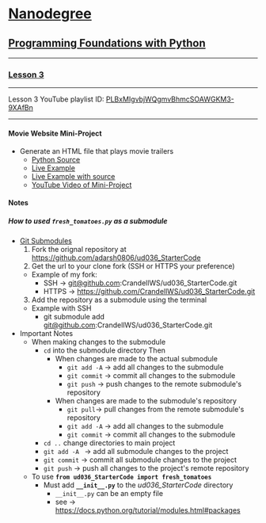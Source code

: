 # [Nanodegree](https://www.udacity.com/nanodegree)

## [Programming Foundations with Python](https://www.udacity.com/course/ud036)
---
### [Lesson 3](https://www.udacity.com/course/viewer#!/c-ud036/l-997889780)
---

 Lesson 3 YouTube playlist ID: [PLBxMIgvbjWQgmvBhmcSOAWGKM3-9XAfBn](https://www.youtube.com/playlist?list=PLBxMIgvbjWQgmvBhmcSOAWGKM3-9XAfBn)

___

#### Movie Website Mini-Project

  - Generate an HTML file that plays movie trailers
    - [Python Source](https://github.com/CrandellWS/Udacity-Nanodegree/tree/9e8353fd04c0e6de35a468c4ff8f2059c1a3de31/Programming%20Foundations%20with%20Python/Lesson%203/movies)
    - [Live Example](http://bl.ocks.org/CrandellWS/raw/2e7d918cbae163ca9c1b)
    - [Live Example with source](http://bl.ocks.org/CrandellWS/2e7d918cbae163ca9c1b)
    - [YouTube Video of Mini-Project](https://youtu.be/NC5MoSRxAwQ)
    
#### Notes

##### How to used `fresh_tomatoes.py` as a submodule
 - [Git Submodules](https://git-scm.com/docs/git-submodule)
    1. Fork the orignal repository at https://github.com/adarsh0806/ud036_StarterCode
    2. Get the url to your clone fork (SSH or HTTPS your preference)
      - Example of my fork:
        - SSH -> git@github.com:CrandellWS/ud036_StarterCode.git
        - HTTPS -> https://github.com/CrandellWS/ud036_StarterCode.git
    3. Add the repository as a submodule using the terminal
      - Example with SSH
        - git submodule add git@github.com:CrandellWS/ud036_StarterCode.git
  - Important Notes
    - When making changes to the submodule
      - `cd` into the submodule directory Then
        - When changes are made to the actual submodule
          - `git add -A` -> add all changes to the submodule
          - `git commit` -> commit all changes to the submodule
          - `git push` -> push changes to the remote submodule's repository
        - When changes are made to the submodule's repository
          - `git pull`-> pull changes from the remote submodule's repository
          - `git add -A` -> add all changes to the submodule
          - `git commit` -> commit all changes to the submodule
      - `cd ..` change directories to main project
      - `git add -A ` -> add all submodule changes to the project
      - `git commit` -> commit all submodule changes to the project
      - `git push` -> push all changes to the project's remote repository
    - To use **`from ud036_StarterCode import fresh_tomatoes`**
      - Must add **`__init__.py`** to the *ud036_StarterCode* directory
        - `__init__.py` can be an empty file
        - see -> https://docs.python.org/tutorial/modules.html#packages
